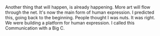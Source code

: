 Another thing that will happen, is already happening. More art will flow through the net. It's now the main form of human expression. I predicted this, going back to the beginning. People thought I was nuts. It was right. We were building a platform for human expression. I called this Communication with a Big C.
